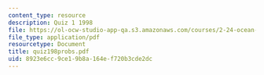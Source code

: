 ```yaml
---
content_type: resource
description: Quiz 1 1998
file: https://ol-ocw-studio-app-qa.s3.amazonaws.com/courses/2-24-ocean-wave-interaction-with-ships-and-offshore-energy-systems-13-022-spring-2002/8923e6cc9ce19b8a164ef720b3cde2dc_quiz198probs.pdf
file_type: application/pdf
resourcetype: Document
title: quiz198probs.pdf
uid: 8923e6cc-9ce1-9b8a-164e-f720b3cde2dc
---
```

